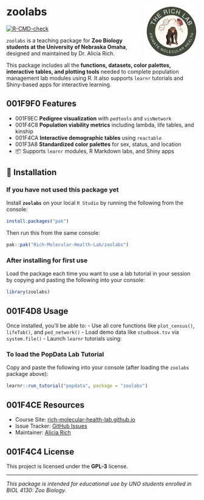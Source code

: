 
<!-- README.md is generated from README.Rmd. Please edit that file -->

# zoolabs <img src="man/figures/logo_richlab.png" align="right" height="138"/>

<!-- badges: start -->

[![R-CMD-check](https://github.com/aliciamrich/zoolabs/actions/workflows/R-CMD-check.yaml/badge.svg)](https://github.com/aliciamrich/zoolabs/actions/workflows/R-CMD-check.yaml)
<!-- badges: end -->

`zoolabs` is a teaching package for **Zoo Biology students at the
University of Nebraska Omaha**, designed and maintained by Dr. Alicia
Rich.

This package includes all the **functions, datasets, color palettes,
interactive tables, and plotting tools** needed to complete population
management lab modules using R. It also supports `learnr` tutorials and
Shiny-based apps for interactive learning.

## 001F9F0 Features

- 001F9EC **Pedigree visualization** with `pedtools` and `visNetwork`
- 001F4C8 **Population viability metrics** including lambda, life
  tables, and kinship
- 001F4CA **Interactive demographic tables** using `reactable`
- 001F3A8 **Standardized color palettes** for sex, status, and location
- 📦 Supports `learnr` modules, R Markdown labs, and Shiny apps

## 🚀 Installation

### If you have not used this package yet

Install **`zoolabs`** on your local `R Studio` by running the following
from the console:

``` r
install.packages("pak")
```

Then run this from the same console:

``` r
pak::pak("Rich-Molecular-Health-Lab/zoolabs")
```

### After installing for first use

Load the package each time you want to use a lab tutorial in your
session by copying and pasting the following into your console:

``` r
library(zoolabs)
```

## 001F4D8 Usage

Once installed, you’ll be able to: - Use all core functions like
`plot_census()`, `lifeTab()`, and `ped_network()` - Load demo data like
`studbook.tsv` via `system.file()` - Launch `learnr` tutorials using:

### To load the PopData Lab Tutorial

Copy and paste the following into your console (after loading the
`zoolabs` package above):

``` r
learnr::run_tutorial("popdata", package = "zoolabs")
```

## 001F4CE Resources

- Course Site:
  [rich-molecular-health-lab.github.io](https://github.com/Rich-Molecular-Health-Lab/rich-courses)
- Issue Tracker: [GitHub
  Issues](https://github.com/Rich-Molecular-Health-Lab/zoolabs/issues)
- Maintainer: [Alicia Rich](mailto:aliciarich@unomaha.edu)

## 001F4C4 License

This project is licensed under the **GPL-3** license.

------------------------------------------------------------------------

*This package is intended for educational use by UNO students enrolled
in BIOL 4130: Zoo Biology.*
